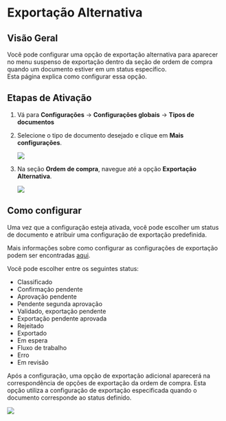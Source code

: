 # Exportação Alternativa

## Visão Geral

Você pode configurar uma opção de exportação alternativa para aparecer no menu suspenso de exportação dentro da seção de ordem de compra quando um documento estiver em um status específico.\
Esta página explica como configurar essa opção.

## Etapas de Ativação

1. Vá para **Configurações** -> **Configurações globais** -> **Tipos de documentos**
2.  Selecione o tipo de documento desejado e clique em **Mais configurações**.

    ![](https://docs.docbits.com/~gitbook/image?url=https%3A%2F%2F578966019-files.gitbook.io%2F%7E%2Ffiles%2Fv0%2Fb%2Fgitbook-x-prod.appspot.com%2Fo%2Fspaces%252FT2n2w4uDCJvv7CJ5zrdk%252Fuploads%252FZSKdVhneopjjzzIBnbax%252Fpo_settings_1.png%3Falt%3Dmedia%26token%3Dab57e25e-9c6a-4273-b21b-ae328579839c\&width=768\&dpr=4\&quality=100\&sign=29a04f7d\&sv=2)
3.  Na seção **Ordem de compra**, navegue até a opção **Exportação Alternativa**.

    ![](https://docs.docbits.com/~gitbook/image?url=https%3A%2F%2F578966019-files.gitbook.io%2F%7E%2Ffiles%2Fv0%2Fb%2Fgitbook-x-prod.appspot.com%2Fo%2Fspaces%252FT2n2w4uDCJvv7CJ5zrdk%252Fuploads%252F8kVaJLFQJemDjEzDZUdX%252Fpo_settings_alternate_export_1.png%3Falt%3Dmedia%26token%3Dfb56d11a-f8f3-4e01-8653-4a08ea5beac2\&width=768\&dpr=4\&quality=100\&sign=71b4c75\&sv=2)

## Como configurar

Uma vez que a configuração esteja ativada, você pode escolher um status de documento e atribuir uma configuração de exportação predefinida.

Mais informações sobre como configurar as configurações de exportação podem ser encontradas [aqui](../../../../document-processing/export.md).

Você pode escolher entre os seguintes status:

* Classificado
* Confirmação pendente
* Aprovação pendente
* Pendente segunda aprovação
* Validado, exportação pendente
* Exportação pendente aprovada
* Rejeitado
* Exportado
* Em espera
* Fluxo de trabalho
* Erro
* Em revisão

Após a configuração, uma opção de exportação adicional aparecerá na correspondência de opções de exportação da ordem de compra. Esta opção utiliza a configuração de exportação especificada quando o documento corresponde ao status definido.

![](https://docs.docbits.com/~gitbook/image?url=https%3A%2F%2F578966019-files.gitbook.io%2F%7E%2Ffiles%2Fv0%2Fb%2Fgitbook-x-prod.appspot.com%2Fo%2Fspaces%252FT2n2w4uDCJvv7CJ5zrdk%252Fuploads%252FRiWDfk8lO8FDpaNuLRf8%252Fpo_settings_alternate_export_2.png%3Falt%3Dmedia%26token%3D9b3a7f8a-05eb-44d0-b382-c37152d1d602\&width=768\&dpr=4\&quality=100\&sign=67223197\&sv=2)
